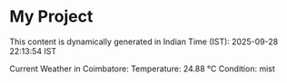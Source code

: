 # My Project

This content is dynamically generated in Indian Time (IST): 2025-09-28 22:13:54 IST


Current Weather in Coimbatore:
Temperature: 24.88 °C
Condition: mist
